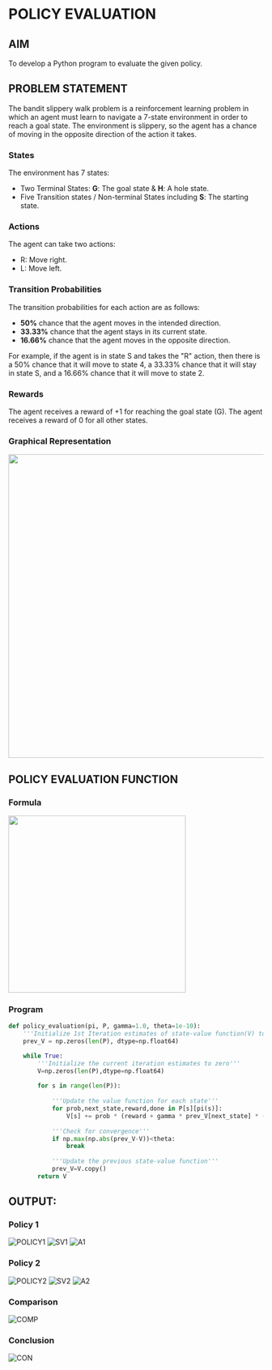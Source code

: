 # POLICY EVALUATION

## AIM
To develop a Python program to evaluate the given policy.

## PROBLEM STATEMENT

The bandit slippery walk problem is a reinforcement learning problem in which an agent must learn to navigate a 7-state environment in order to reach a goal state. The environment is slippery, so the agent has a chance of moving in the opposite direction of the action it takes.

### States

The environment has 7 states:
* Two Terminal States: **G**: The goal state & **H**: A hole state.
* Five Transition states / Non-terminal States including  **S**: The starting state.

### Actions

The agent can take two actions:

* R: Move right.
* L: Move left.

### Transition Probabilities

The transition probabilities for each action are as follows:

* **50%** chance that the agent moves in the intended direction.
* **33.33%** chance that the agent stays in its current state.
* **16.66%** chance that the agent moves in the opposite direction.

For example, if the agent is in state S and takes the "R" action, then there is a 50% chance that it will move to state 4, a 33.33% chance that it will stay in state S, and a 16.66% chance that it will move to state 2.

### Rewards

The agent receives a reward of +1 for reaching the goal state (G). The agent receives a reward of 0 for all other states.

### Graphical Representation
<p align="center">
<img width="600" src="https://github.com/ShafeeqAhamedS/RL_2_Policy_Eval/assets/93427237/e7af87e7-fe73-47fa-8bea-2040b7645e44"> </p>


## POLICY EVALUATION FUNCTION

### Formula
<img width="350" src="https://github.com/ShafeeqAhamedS/RL_2_Policy_Eval/assets/93427237/e663bd3d-fc85-41c3-9a5c-dffa57eae250">

### Program

```py
def policy_evaluation(pi, P, gamma=1.0, theta=1e-10):
   	'''Initialize 1st Iteration estimates of state-value function(V) to zero'''
    prev_V = np.zeros(len(P), dtype=np.float64)

    while True:
        '''Initialize the current iteration estimates to zero'''
        V=np.zeros(len(P),dtype=np.float64)
        
        for s in range(len(P)):
        
            '''Update the value function for each state'''
            for prob,next_state,reward,done in P[s][pi(s)]:
                V[s] += prob * (reward + gamma * prev_V[next_state] * (not done))
                
            '''Check for convergence'''
            if np.max(np.abs(prev_V-V))<theta:
                break
                
            '''Update the previous state-value function'''
            prev_V=V.copy()
        return V
```

## OUTPUT:
### Policy 1
![POLICY1](https://github.com/BHUVANESHWAR-BHUVIOP/rl-policy-evaluation/assets/94155099/e056ac3e-c5b1-4b57-8beb-0871da8ecf6d)
![SV1](https://github.com/BHUVANESHWAR-BHUVIOP/rl-policy-evaluation/assets/94155099/8991c553-4686-4cd9-9af1-e89903fd728b)
![A1](https://github.com/BHUVANESHWAR-BHUVIOP/rl-policy-evaluation/assets/94155099/6a29fa68-e35b-407c-958a-5ccb98cc57af)


### Policy 2
![POLICY2](https://github.com/BHUVANESHWAR-BHUVIOP/rl-policy-evaluation/assets/94155099/a25f1501-7569-4e04-8927-7d9fca399c01)
![SV2](https://github.com/BHUVANESHWAR-BHUVIOP/rl-policy-evaluation/assets/94155099/9755afb0-113a-4ded-9188-fea897a03208)
![A2](https://github.com/BHUVANESHWAR-BHUVIOP/rl-policy-evaluation/assets/94155099/106c6e18-e1c3-497f-940d-897eec173002)


### Comparison
![COMP](https://github.com/BHUVANESHWAR-BHUVIOP/rl-policy-evaluation/assets/94155099/576d1cc5-3edd-407c-99e3-56696241d1be)


### Conclusion

  
![CON](https://github.com/BHUVANESHWAR-BHUVIOP/rl-policy-evaluation/assets/94155099/501406a7-b76c-4903-97d3-2054d7d78c13)
